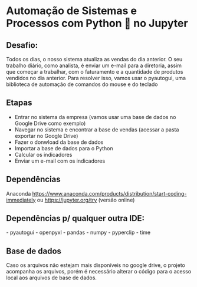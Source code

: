 # Automação de Sistemas e Processos com Python 🐍 no Jupyter

## Desafio:

Todos os dias, o nosso sistema atualiza as vendas do dia anterior.
O seu trabalho diário, como analista, é enviar um e-mail para a diretoria, assim que começar a trabalhar, com o faturamento e a quantidade de produtos vendidos no dia anterior.
Para resolver isso, vamos usar o pyautogui, uma biblioteca de automação de comandos do mouse e do teclado

<h2>Etapas</h2>

- Entrar no sistema da empresa (vamos usar uma base de dados no Google Drive como exemplo)
- Navegar no sistema e encontrar a base de vendas (acessar a pasta exportar no Google Drive)
- Fazer o donwload da base de dados
- Importar a base de dados para o Python
- Calcular os indicadores
- Enviar um e-mail com os indicadores


<h2>Dependências</h2>

Anaconda
https://www.anaconda.com/products/distribution/start-coding-immediately
ou
https://jupyter.org/try (versão online)


<h2>Dependências p/ qualquer outra IDE:</h2>
- pyautogui
- openpyxl
- pandas
- numpy
- pyperclip
- time


<h2>Base de dados</h2>

Caso os arquivos não estejam mais disponíveis no google drive, o projeto acompanha os arquivos, porém é necessário alterar o código para o acesso local aos arquivos de base de dados.
